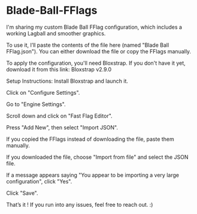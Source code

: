 # Blade-Ball-FFlags
I'm sharing my custom Blade Ball FFlag configuration, which includes a working Lagball and smoother graphics.

To use it, I’ll paste the contents of the file here (named "Blade Ball FFlag.json"). You can either download the file or copy the FFlags manually.

To apply the configuration, you'll need Bloxstrap. If you don't have it yet, download it from this link:
Bloxstrap v2.9.0

Setup Instructions:
Install Bloxstrap and launch it.

Click on "Configure Settings".

Go to "Engine Settings".

Scroll down and click on "Fast Flag Editor".

Press "Add New", then select "Import JSON".

If you copied the FFlags instead of downloading the file, paste them manually.

If you downloaded the file, choose "Import from file" and select the JSON file.

If a message appears saying "You appear to be importing a very large configuration", click "Yes".

Click "Save".

That’s it !
If you run into any issues, feel free to reach out. :)
